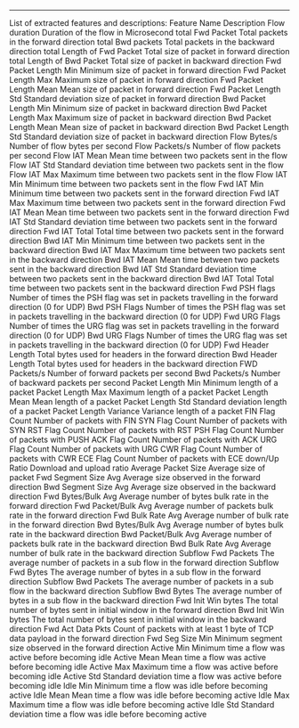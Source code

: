 --------------------------------------------------------------
List of extracted features and descriptions:
Feature Name				Description
Flow duration			Duration of the flow in Microsecond
total Fwd Packet		Total packets in the forward direction
total Bwd packets		Total packets in the backward direction
total Length of Fwd Packet	Total size of packet in forward direction
total Length of Bwd Packet	Total size of packet in backward direction
Fwd Packet Length Min 		Minimum size of packet in forward direction
Fwd Packet Length Max 		Maximum size of packet in forward direction
Fwd Packet Length Mean		Mean size of packet in forward direction
Fwd Packet Length Std		Standard deviation size of packet in forward direction
Bwd Packet Length Min		Minimum size of packet in backward direction
Bwd Packet Length Max		Maximum size of packet in backward direction
Bwd Packet Length Mean		Mean size of packet in backward direction
Bwd Packet Length Std		Standard deviation size of packet in backward direction
Flow Bytes/s			Number of flow bytes per second
Flow Packets/s			Number of flow packets per second 
Flow IAT Mean			Mean time between two packets sent in the flow
Flow IAT Std			Standard deviation time between two packets sent in the flow
Flow IAT Max			Maximum time between two packets sent in the flow
Flow IAT Min			Minimum time between two packets sent in the flow
Fwd IAT Min			Minimum time between two packets sent in the forward direction
Fwd IAT Max			Maximum time between two packets sent in the forward direction
Fwd IAT Mean			Mean time between two packets sent in the forward direction
Fwd IAT Std			Standard deviation time between two packets sent in the forward direction
Fwd IAT Total   		Total time between two packets sent in the forward direction
Bwd IAT Min			Minimum time between two packets sent in the backward direction
Bwd IAT Max			Maximum time between two packets sent in the backward direction
Bwd IAT Mean			Mean time between two packets sent in the backward direction
Bwd IAT Std			Standard deviation time between two packets sent in the backward direction
Bwd IAT Total			Total time between two packets sent in the backward direction
Fwd PSH flags			Number of times the PSH flag was set in packets travelling in the forward direction (0 for UDP)
Bwd PSH Flags			Number of times the PSH flag was set in packets travelling in the backward direction (0 for UDP)
Fwd URG Flags			Number of times the URG flag was set in packets travelling in the forward direction (0 for UDP)
Bwd URG Flags			Number of times the URG flag was set in packets travelling in the backward direction (0 for UDP)
Fwd Header Length		Total bytes used for headers in the forward direction
Bwd Header Length		Total bytes used for headers in the backward direction
FWD Packets/s			Number of forward packets per second
Bwd Packets/s			Number of backward packets per second
Packet Length Min 		Minimum length of a packet
Packet Length Max		Maximum length of a packet
Packet Length Mean 		Mean length of a packet
Packet Length Std		Standard deviation length of a packet
Packet Length Variance  	Variance length of a packet
FIN Flag Count 			Number of packets with FIN
SYN Flag Count 			Number of packets with SYN
RST Flag Count 			Number of packets with RST
PSH Flag Count 			Number of packets with PUSH
ACK Flag Count 			Number of packets with ACK
URG Flag Count 			Number of packets with URG
CWR Flag Count 			Number of packets with CWR
ECE Flag Count 			Number of packets with ECE
down/Up Ratio			Download and upload ratio
Average Packet Size 		Average size of packet
Fwd Segment Size Avg 		Average size observed in the forward direction
Bwd Segment Size Avg 		Average size observed in the backward direction
Fwd Bytes/Bulk Avg		Average number of bytes bulk rate in the forward direction
Fwd Packet/Bulk Avg		Average number of packets bulk rate in the forward direction
Fwd Bulk Rate Avg 		Average number of bulk rate in the forward direction
Bwd Bytes/Bulk Avg		Average number of bytes bulk rate in the backward direction
Bwd Packet/Bulk Avg 		Average number of packets bulk rate in the backward direction
Bwd Bulk Rate Avg		Average number of bulk rate in the backward direction
Subflow Fwd Packets		The average number of packets in a sub flow in the forward direction
Subflow Fwd Bytes		The average number of bytes in a sub flow in the forward direction
Subflow Bwd Packets		The average number of packets in a sub flow in the backward direction
Subflow Bwd Bytes		The average number of bytes in a sub flow in the backward direction
Fwd Init Win bytes		The total number of bytes sent in initial window in the forward direction
Bwd Init Win bytes		The total number of bytes sent in initial window in the backward direction
Fwd Act Data Pkts		Count of packets with at least 1 byte of TCP data payload in the forward direction
Fwd Seg Size Min		Minimum segment size observed in the forward direction
Active Min			Minimum time a flow was active before becoming idle
Active Mean			Mean time a flow was active before becoming idle
Active Max			Maximum time a flow was active before becoming idle
Active Std			Standard deviation time a flow was active before becoming idle
Idle Min			Minimum time a flow was idle before becoming active
Idle Mean			Mean time a flow was idle before becoming active
Idle Max			Maximum time a flow was idle before becoming active
Idle Std			Standard deviation time a flow was idle before becoming active
